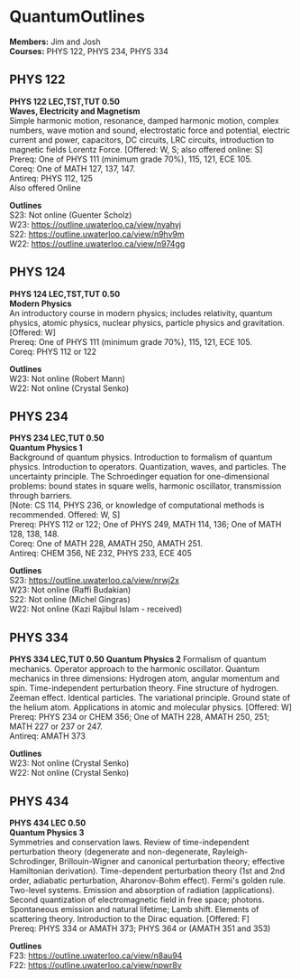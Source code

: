 # QuantumOutlines

**Members:** Jim and Josh  
**Courses:** PHYS 122, PHYS 234, PHYS 334  

## PHYS 122  
**PHYS 122 LEC,TST,TUT 0.50**  
**Waves, Electricity and Magnetism**  
Simple harmonic motion, resonance, damped harmonic motion, complex numbers, wave motion and sound, electrostatic force and potential, electric current and power, capacitors, DC circuits, LRC circuits, introduction to magnetic fields Lorentz Force. [Offered: W, S; also offered online: S]  
Prereq: One of PHYS 111 (minimum grade 70%), 115, 121, ECE 105.  
Coreq: One of MATH 127, 137, 147.  
Antireq: PHYS 112, 125  
Also offered Online  

**Outlines**   
S23: Not online (Guenter Scholz)  
W23: https://outline.uwaterloo.ca/view/nyahyj   
S22: https://outline.uwaterloo.ca/view/n9hv9m  
W22: https://outline.uwaterloo.ca/view/n974gg  


## PHYS 124

**PHYS 124 LEC,TST,TUT 0.50**  
**Modern Physics**  
An introductory course in modern physics; includes relativity, quantum physics, atomic physics, nuclear physics, particle physics and gravitation. [Offered: W]  
Prereq: One of PHYS 111 (minimum grade 70%), 115, 121, ECE 105.  
Coreq: PHYS 112 or 122  


**Outlines**  
W23: Not online (Robert Mann)  
W22: Not online (Crystal Senko)  


## PHYS 234  

**PHYS 234 LEC,TUT 0.50**  
**Quantum Physics 1**  
Background of quantum physics. Introduction to formalism of quantum physics. Introduction to operators. Quantization, waves, and particles. The uncertainty principle. The Schroedinger equation for one-dimensional problems: bound states in square wells, harmonic oscillator, transmission through barriers.  
[Note: CS 114, PHYS 236, or knowledge of computational methods is recommended. Offered: W, S]  
Prereq: PHYS 112 or 122; One of PHYS 249, MATH 114, 136; One of MATH 128, 138, 148.  
Coreq: One of MATH 228, AMATH 250, AMATH 251.  
Antireq: CHEM 356, NE 232, PHYS 233, ECE 405  

**Outlines**  
S23: https://outline.uwaterloo.ca/view/nrwj2x  
W23: Not online (Raffi Budakian)  
S22: Not online (Michel Gingras)  
W22: Not online (Kazi Rajibul Islam - received)  


## PHYS 334 

**PHYS 334 LEC,TUT 0.50**
**Quantum Physics 2**
Formalism of quantum mechanics. Operator approach to the harmonic oscillator. Quantum mechanics in three dimensions: Hydrogen atom, angular momentum and spin. Time-independent perturbation theory. Fine structure of hydrogen. Zeeman effect. Identical particles. The variational principle. Ground state of the helium atom. Applications in atomic and molecular physics. [Offered: W]   
Prereq: PHYS 234 or CHEM 356; One of MATH 228, AMATH 250, 251; MATH 227 or 237 or 247.  
Antireq: AMATH 373  

**Outlines**  
W23: Not online (Crystal Senko)  
W22: Not online (Crystal Senko)   


## PHYS 434 

**PHYS 434 LEC 0.50**  
**Quantum Physics 3**  
Symmetries and conservation laws. Review of time-independent perturbation theory (degenerate and non-degenerate, Rayleigh-Schrodinger, Brillouin-Wigner and canonical perturbation theory; effective Hamiltonian derivation). Time-dependent perturbation theory (1st and 2nd order, adiabatic perturbation, Aharonov-Bohm effect). Fermi's golden rule. Two-level systems. Emission and absorption of radiation (applications). Second quantization of electromagnetic field in free space; photons. Spontaneous emission and natural lifetime; Lamb shift. Elements of scattering theory. Introduction to the Dirac equation. [Offered: F]  
Prereq: PHYS 334 or AMATH 373; PHYS 364 or (AMATH 351 and 353)  


**Outlines**  
F23: https://outline.uwaterloo.ca/view/n8au94  
F22: https://outline.uwaterloo.ca/view/npwr8v
